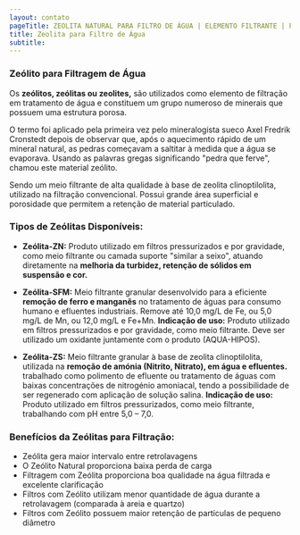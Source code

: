 ```yaml
---
layout: contato
pageTitle: ZEOLITA NATURAL PARA FILTRO DE ÁGUA | ELEMENTO FILTRANTE | PUREWATER EFLUENTES
title: Zeolita para Filtro de Água
subtitle: 
---
```


### **Zeólito para Filtragem de Água**

Os **zeólitos, zeólitas ou zeolites,** são utilizados como elemento de filtração em tratamento de água e constituem um grupo numeroso de minerais que possuem uma estrutura porosa.

O termo foi aplicado pela primeira vez pelo mineralogista sueco Axel Fredrik Cronstedt depois de observar que, após o aquecimento rápido de um mineral natural, as pedras começavam a saltitar à medida que a água se evaporava. Usando as palavras gregas significando "pedra que ferve", chamou este material zeólito.

Sendo um meio filtrante de alta qualidade à base de zeolita clinoptilolita, utilizado na filtração convencional. Possui grande área superficial e porosidade que permitem a retenção de material particulado.

### Tipos de Zeólitas Disponíveis:

- **Zeólita-ZN:** Produto utilizado em filtros pressurizados e por gravidade, como meio filtrante ou camada suporte "similar a seixo", atuando diretamente na **melhoria da turbidez, retenção de sólidos em suspensão e cor.**

- **Zeólita-SFM:** Meio filtrante granular desenvolvido para a eficiente **remoção de ferro e manganês** no tratamento de águas para consumo humano e efluentes industriais. Remove até 10,0 mg/L de Fe, ou 5,0 mg/L de Mn, ou 12,0 mg/L e Fe+Mn.
**Indicação de uso:** Produto utilizado em filtros pressurizados e por gravidade, como meio filtrante. Deve ser utilizado um oxidante juntamente com o produto (AQUA-HIPOS).

- **Zeólita-ZS:** Meio filtrante granular à base de zeolita clinoptilolita, utilizada na **remoção de amónia (Nitrito, Nitrato), em água e efluentes.** trabalhado como polimento de efluente ou tratamento de águas com baixas concentrações de nitrogénio amoniacal, tendo a possibilidade de ser regenerado com aplicação de solução salina.
**Indicação de uso:** Produto utilizado em filtros pressurizados, como meio filtrante, trabalhando com pH entre 5,0 – 7,0.

### **Benefícios da Zeólitas para Filtração:**

>
+ Zeólita gera maior intervalo entre retrolavagens
+ O Zeólito Natural proporciona baixa perda de carga
+ Filtragem com Zeólita proporciona boa qualidade na água filtrada e excelente clarificação
+ Filtros com Zeólito utilizam menor quantidade de água durante a retrolavagem (comparada à areia e quartzo)
+ Filtros com Zeólito possuem maior retenção de partículas de pequeno diâmetro
>

